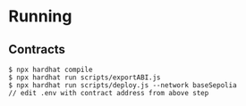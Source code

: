 # Running
## Contracts
```
$ npx hardhat compile
$ npx hardhat run scripts/exportABI.js
$ npx hardhat run scripts/deploy.js --network baseSepolia
// edit .env with contract address from above step
```
